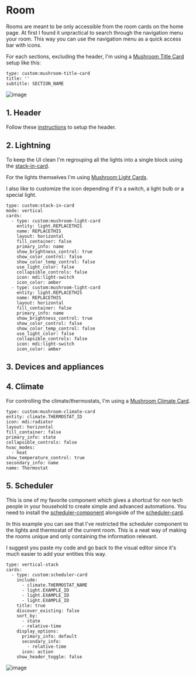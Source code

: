 # Room

Rooms are meant to be only accessible from the room cards on the home page. At first I found it unpractical to search through the navigation menu your room. This way you can use the navigation menu as a quick access bar with icons.

For each sections, excluding the header, I'm using a [Mushroom Title Card](https://github.com/piitaya/lovelace-mushroom/blob/main/docs/cards/title.md) setup like this:

```
type: custom:mushroom-title-card
title: ''
subtitle: SECTION_NAME
```

![image](https://github.com/gravelfreeman/graphite-dashboard-mobile/assets/44218371/6d88d072-b9ad-4b69-81ee-3e3d49960880)

## 1. Header

Follow these [instructions](https://github.com/gravelfreeman/graphite-dashboard-mobile/blob/main/docs/header.md) to setup the header.

## 2. Lightning

To keep the UI clean I'm regrouping all the lights into a single block using the [stack-in-card](https://github.com/custom-cards/stack-in-card).

For the lights themselves I'm using [Mushroom Light Cards](https://github.com/piitaya/lovelace-mushroom/blob/main/docs/cards/light.md).

I also like to customize the icon depending if it's a switch, a light bulb or a special light.

```
type: custom:stack-in-card
mode: vertical
cards:
  - type: custom:mushroom-light-card
    entity: light.REPLACETHIS
    name: REPLACETHIS
    layout: horizontal
    fill_container: false
    primary_info: name
    show_brightness_control: true
    show_color_control: false
    show_color_temp_control: false
    use_light_color: false
    collapsible_controls: false
    icon: mdi:light-switch
    icon_color: amber
  - type: custom:mushroom-light-card
    entity: light.REPLACETHIS
    name: REPLACETHIS
    layout: horizontal
    fill_container: false
    primary_info: name
    show_brightness_control: true
    show_color_control: false
    show_color_temp_control: false
    use_light_color: false
    collapsible_controls: false
    icon: mdi:light-switch
    icon_color: amber
```

## 3. Devices and appliances



## 4. Climate

For controlling the climate/thermostats, I'm using a [Mushroom Climate Card](https://github.com/piitaya/lovelace-mushroom/blob/main/docs/cards/climate.md).

```
type: custom:mushroom-climate-card
entity: climate.THERMOSTAT_ID
icon: mdi:radiator
layout: horizontal
fill_container: false
primary_info: state
collapsible_controls: false
hvac_modes:
  - heat
show_temperature_control: true
secondary_info: name
name: Thermostat
```

## 5. Scheduler

This is one of my favorite component which gives a shortcut for non tech people in your household to create simple and advanced automations. You need to install the [scheduler-component](https://github.com/nielsfaber/scheduler-component) alongside of the [scheduler-card](https://github.com/nielsfaber/scheduler-card).

In this example you can see that I've restricted the scheduler component to the lights and thermostat of the current room. This is a neat way of making the rooms unique and only containing the information relevant.

I suggest you paste my code and go back to the visual editor since it's much easier to add your entities this way.

```
type: vertical-stack
cards:
  - type: custom:scheduler-card
    include:
      - climate.THERMOSTAT_NAME
      - light.EXAMPLE_ID
      - light.EXAMPLE_ID
      - light.EXAMPLE_ID
    title: true
    discover_existing: false
    sort_by:
      - state
      - relative-time
    display_options:
      primary_info: default
      secondary_info:
        - relative-time
      icon: action
    show_header_toggle: false
```

![image](https://github.com/gravelfreeman/graphite-dashboard-mobile/assets/44218371/e8bffcc4-7773-4f8f-9c79-37ae35a0565b)
